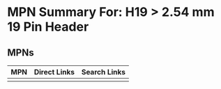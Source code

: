 



# MPN Summary For: H19 > 2.54 mm 19 Pin Header

## MPNs
  

|MPN|Direct Links|Search Links|
| :--- | :--- | :--- |
||||
